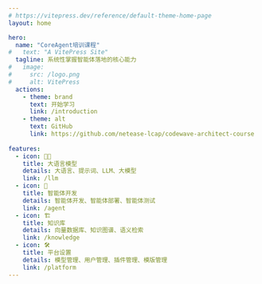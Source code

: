 ```yaml
---
# https://vitepress.dev/reference/default-theme-home-page
layout: home

hero:
  name: "CoreAgent培训课程"
#   text: "A VitePress Site"
  tagline: 系统性掌握智能体落地的核心能力
#   image:
#     src: /logo.png
#     alt: VitePress
  actions:
    - theme: brand
      text: 开始学习
      link: /introduction
    - theme: alt
      text: GitHub
      link: https://github.com/netease-lcap/codewave-architect-course
   
features:
  - icon: 🧑‍💻
    title: 大语言模型
    details: 大语言、提示词、LLM、大模型
    link: /llm
  - icon: 📝
    title: 智能体开发
    details: 智能体开发、智能体部署、智能体测试
    link: /agent
  - icon: 🏗️
    title: 知识库
    details: 向量数据库、知识图谱、语义检索
    link: /knowledge
  - icon: 🛠️
    title: 平台设置
    details: 模型管理、用户管理、插件管理、模版管理
    link: /platform
---
```

<style module>
:root {
  --vp-home-hero-name-color: transparent;
  /* --vp-home-hero-name-background: -webkit-linear-gradient(120deg, #bd34fe, #41d1ff); */
  --vp-home-hero-name-background: -webkit-linear-gradient(135deg, #29e0c9, #6463f4);
  /* --vp-home-hero-name-background: -webkit-linear-gradient(90deg, #a88beb, #f2a6c8); */
  /* --vp-home-hero-name-background: -webkit-linear-gradient(210deg, #ff5e3a, #ffd43b); */
}
</style>